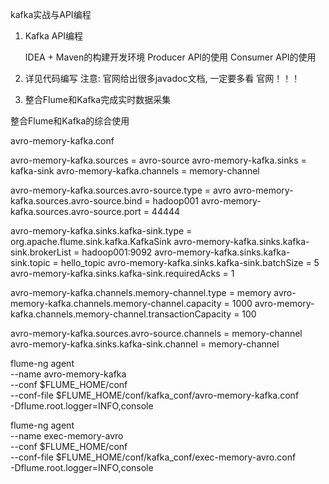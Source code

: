 kafka实战与API编程


1. Kafka API编程

	IDEA + Maven的构建开发环境
	Producer API的使用
	Consumer API的使用

2. 详见代码编写
注意: 官网给出很多javadoc文档, 一定要多看 官网！！！



2. 整合Flume和Kafka完成实时数据采集


整合Flume和Kafka的综合使用

avro-memory-kafka.conf

avro-memory-kafka.sources = avro-source
avro-memory-kafka.sinks = kafka-sink
avro-memory-kafka.channels = memory-channel

avro-memory-kafka.sources.avro-source.type = avro
avro-memory-kafka.sources.avro-source.bind = hadoop001
avro-memory-kafka.sources.avro-source.port = 44444

avro-memory-kafka.sinks.kafka-sink.type = org.apache.flume.sink.kafka.KafkaSink
avro-memory-kafka.sinks.kafka-sink.brokerList = hadoop001:9092
avro-memory-kafka.sinks.kafka-sink.topic = hello_topic
avro-memory-kafka.sinks.kafka-sink.batchSize = 5
avro-memory-kafka.sinks.kafka-sink.requiredAcks = 1

avro-memory-kafka.channels.memory-channel.type = memory
avro-memory-kafka.channels.memory-channel.capacity = 1000
avro-memory-kafka.channels.memory-channel.transactionCapacity = 100

avro-memory-kafka.sources.avro-source.channels = memory-channel
avro-memory-kafka.sinks.kafka-sink.channel = memory-channel


flume-ng agent \
--name avro-memory-kafka \
--conf $FLUME_HOME/conf \
--conf-file $FLUME_HOME/conf/kafka_conf/avro-memory-kafka.conf \
-Dflume.root.logger=INFO,console


flume-ng agent \
--name exec-memory-avro \
--conf $FLUME_HOME/conf \
--conf-file $FLUME_HOME/conf/kafka_conf/exec-memory-avro.conf \
-Dflume.root.logger=INFO,console